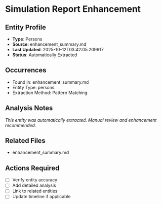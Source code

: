 # Simulation Report Enhancement

## Entity Profile
- **Type**: Persons
- **Source**: enhancement_summary.md
- **Last Updated**: 2025-10-12T03:42:05.209917
- **Status**: Automatically Extracted

## Occurrences
- Found in: enhancement_summary.md
- Entity Type: persons
- Extraction Method: Pattern Matching

## Analysis Notes
*This entity was automatically extracted. Manual review and enhancement recommended.*

## Related Files
- enhancement_summary.md

## Actions Required
- [ ] Verify entity accuracy
- [ ] Add detailed analysis
- [ ] Link to related entities
- [ ] Update timeline if applicable
